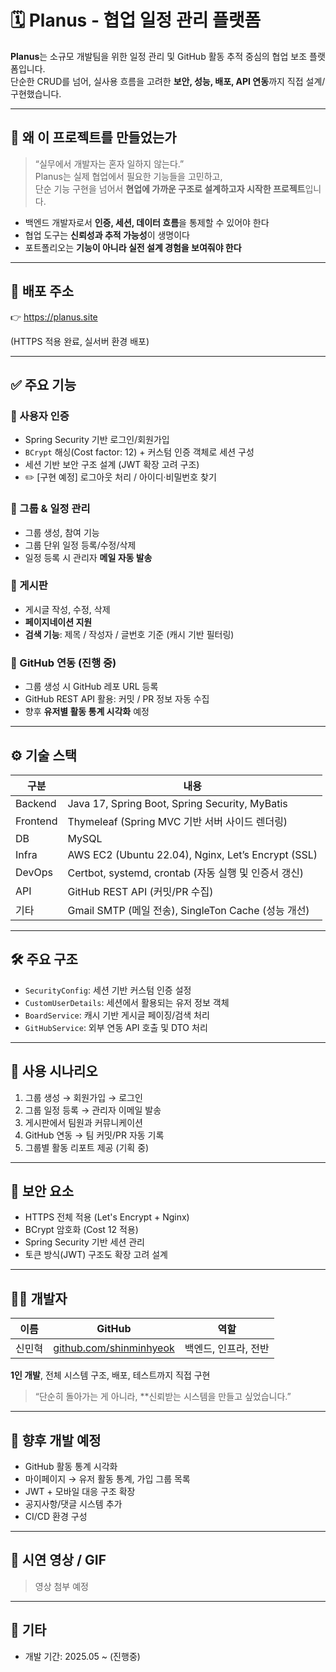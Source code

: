 # 🗓️ Planus - 협업 일정 관리 플랫폼


**Planus**는 소규모 개발팀을 위한 일정 관리 및 GitHub 활동 추적 중심의 협업 보조 플랫폼입니다.  
단순한 CRUD를 넘어, 실사용 흐름을 고려한 **보안, 성능, 배포, API 연동**까지 직접 설계/구현했습니다.

---

## 🙋 왜 이 프로젝트를 만들었는가

> “실무에서 개발자는 혼자 일하지 않는다.”  
Planus는 실제 협업에서 필요한 기능들을 고민하고,  
단순 기능 구현을 넘어서 **현업에 가까운 구조로 설계하고자 시작한 프로젝트**입니다.

- 백엔드 개발자로서 **인증, 세션, 데이터 흐름**을 통제할 수 있어야 한다
- 협업 도구는 **신뢰성과 추적 가능성**이 생명이다
- 포트폴리오는 **기능이 아니라 실전 설계 경험을 보여줘야 한다**

---


## 🔗 배포 주소

👉 https://planus.site

(HTTPS 적용 완료, 실서버 환경 배포)

---

## ✅ 주요 기능

### 🔐 사용자 인증
- Spring Security 기반 로그인/회원가입
- `BCrypt` 해싱(Cost factor: 12) + 커스텀 인증 객체로 세션 구성
- 세션 기반 보안 구조 설계 (JWT 확장 고려 구조)
- ✏️ [구현 예정] 로그아웃 처리 / 아이디·비밀번호 찾기

### 👥 그룹 & 일정 관리
- 그룹 생성, 참여 기능
- 그룹 단위 일정 등록/수정/삭제
- 일정 등록 시 관리자 **메일 자동 발송**

### 📝 게시판
- 게시글 작성, 수정, 삭제
- **페이지네이션 지원**
- **검색 기능**: 제목 / 작성자 / 글번호 기준 (캐시 기반 필터링)

### 🔁 GitHub 연동 (진행 중)
- 그룹 생성 시 GitHub 레포 URL 등록
- GitHub REST API 활용: 커밋 / PR 정보 자동 수집
- 향후 **유저별 활동 통계 시각화** 예정

---

## ⚙️ 기술 스택

| 구분       | 내용 |
|------------|------|
| Backend    | Java 17, Spring Boot, Spring Security, MyBatis |
| Frontend   | Thymeleaf (Spring MVC 기반 서버 사이드 렌더링) |
| DB         | MySQL |
| Infra      | AWS EC2 (Ubuntu 22.04), Nginx, Let’s Encrypt (SSL) |
| DevOps     | Certbot, systemd, crontab (자동 실행 및 인증서 갱신) |
| API        | GitHub REST API (커밋/PR 수집) |
| 기타       | Gmail SMTP (메일 전송), SingleTon Cache (성능 개선)

---

## 🛠️ 주요 구조

- `SecurityConfig`: 세션 기반 커스텀 인증 설정
- `CustomUserDetails`: 세션에서 활용되는 유저 정보 객체
- `BoardService`: 캐시 기반 게시글 페이징/검색 처리
- `GitHubService`: 외부 연동 API 호출 및 DTO 처리

---

## 💬 사용 시나리오

1. 그룹 생성 → 회원가입 → 로그인  
2. 그룹 일정 등록 → 관리자 이메일 발송  
3. 게시판에서 팀원과 커뮤니케이션  
4. GitHub 연동 → 팀 커밋/PR 자동 기록  
5. 그룹별 활동 리포트 제공 (기획 중)

---

## 🔐 보안 요소

- HTTPS 전체 적용 (Let's Encrypt + Nginx)
- BCrypt 암호화 (Cost 12 적용)
- Spring Security 기반 세션 관리
- 토큰 방식(JWT) 구조도 확장 고려 설계

---

## 🧑‍💻 개발자

| 이름 | GitHub | 역할 |
|------|--------|------|
| 신민혁 | [github.com/shinminhyeok](https://github.com/shinminhyeok) | 백엔드, 인프라, 전반 |

**1인 개발**, 전체 시스템 구조, 배포, 테스트까지 직접 구현  
> “단순히 돌아가는 게 아니라, **신뢰받는 시스템을 만들고 싶었습니다.”

---

## 🚀 향후 개발 예정

- GitHub 활동 통계 시각화
- 마이페이지 → 유저 활동 통계, 가입 그룹 목록
- JWT + 모바일 대응 구조 확장
- 공지사항/댓글 시스템 추가
- CI/CD 환경 구성

---

## 📌 시연 영상 / GIF

> 영상 첨부 예정

---

## 📎 기타

- 개발 기간: 2025.05 ~  (진행중)
